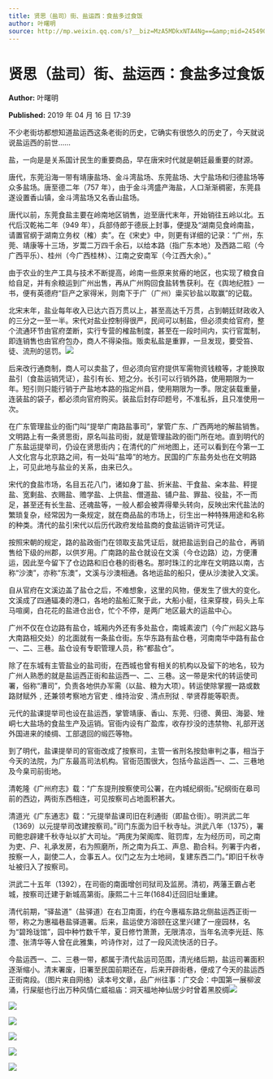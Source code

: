```yaml
---
title: 贤思（盐司）街、盐运西：食盐多过食饭
author: 叶曙明
source: http://mp.weixin.qq.com/s?__biz=MzA5MDkxNTA4Ng==&amp;mid=2454907969&amp;idx=1&amp;sn=8a91d22f7cec00b33948b663addd1ea9&amp;chksm=87a22420b0d5ad36489b76d9c2c6583a90d672044ea50b61334ee8052d3e3fffc74a4f08f1d7#rd
---
```


# 贤思（盐司）街、盐运西：食盐多过食饭

**Author:** 叶曙明

**Published:** 2019 年 04 月 16 日 17:39

不少老街坊都想知道盐运西这条老街的历史，它确实有很悠久的历史了，今天就说说盐运西的前世……

盐，一向是是关系国计民生的重要商品，早在唐宋时代就是朝廷最重要的财源。

唐代，东莞沿海一带有靖康盐场、金斗湾盐场、东莞盐场、大宁盐场和归德盐场等众多盐场。唐至德二年（757 年），由于金斗湾盛产海盐，人口渐渐稠密，东莞县遂设置香山镇，金斗湾盐场又名香山盐场。

唐代以前，东莞食盐主要在岭南地区销售，迨至唐代末年，开始销往五岭以北。五代后汉乾祐二年（949 年），兵部侍郎于德辰上封事，便提及“湖南见食岭南盐，请置官纲于湖南立务权（榷）卖”。在《宋史》中，则更有详细的记录：“广州，东莞、靖康等十三场，岁鬻二万四千余石，以给本路（指广东本地）及西路二昭（今广西平乐）、桂州（今广西桂林）、江南之安南军（今江西大余）。”

由于农业的生产工具与技术不断提高，岭南一些原来贫瘠的地区，也实现了粮食自给自足，并有余粮运到广州出售，再从广州购回食盐转售获利。在《舆地纪胜》一书，便有英德府“巨产之家得米，则南下于广（广州）粜买钞盐以取赢”的记载。

北宋末年，盐业每年收入已达六百万贯以上，甚至高达千万贯，占到朝廷财政收入的三分之一至一半。宋代对盐业控制得很严，民间可以制盐，但必须卖给官府，整个流通环节由官府垄断，实行专营的榷盐制度，甚至在一段时间内，实行官鬻制，即连销售也由官府包办，商人不得染指。贩卖私盐是重罪，一旦发现，要受笞、徒、流刑的惩罚。![](http://mmbiz.qpic.cn/mmbiz_png/Ljib4So7yuWiajqYk9Y8we678gFqnPSHkA9ib9OO5dEmy6jRAy5oyWptJzgQm9hMJqQe3pmypMYgPSeUuA3k5RHOw/640?wx_fmt=png)

后来改行通商制，商人可以卖盐了，但必须向官府提供军需物资钱粮等，才能换取盐引（食盐运销凭证），盐引有长、短之分。长引可以行销外路，使用期限为一年。短引则只能行销于产盐地本路的指定州县，使用期限为一季。限定装载重量，连装盐的袋子，都必须向官府购买。装盐后封存印题号，不准私拆，且只准使用一次。

在广东管理盐业的衙门叫“提举广南路盐事司”，掌管广东、广西两地的解盐销售。文明路上有一条贤思街，原名叫盐司街，就是管理盐政的衙门所在地。直到明代的广东盐运提举司，仍设在贤思街内；在清代的广州地图上，还可以看到在今第一工人文化宫与北京路之间，有一处叫“盐埠”的地方。民国的广东盐务处也在文明路上，可见此地与盐业的关系，由来已久。

宋代的食盐市场，名目五花八门，诸如身丁盐、折米盐、干食盐、籴本盐、秤提盐、宽剩盐、衣赐盐、赡学盐、上供盐、僧道盐、铺户盐、罪盐、役盐，不一而足，甚至还有长生盐、还魂盐等，一般人都会被弄得晕头转向，反映出宋代盐法的繁琐复杂，经常因为一条规定，就在商品盐的市场上，衍生出一种特殊用途和名称的种类。清代的盐引宋代以后历代政府发给盐商的食盐运销许可凭证。

按照宋朝的规定，路的盐政衙门在领取支盐凭证后，就把盐运到自己的盐仓，再销售给下级的州郡，以供岁用。广南路的盐仓就设在文溪（今仓边路）边，方便漕运，因此至今留下了仓边路和旧仓巷的街巷名。那时珠江的北岸在文明路以南，古称“沙澳”，亦称“东澳”，文溪与沙澳相通。各地运盐的船只，便从沙澳驶入文溪。

自从官府在文溪边盖了盐仓之后，不难想象，这里的风物，便发生了很大的变化。文溪成了四通辐凑的港口，各地的盐船汇聚于此，大船小艇，往来穿梭，码头上车马喧阒，白花花的盐进仓出仓，忙个不停，是两广地区最大的运盐中心。

广州不仅在仓边路有盐仓，城厢内外还有多处盐仓，南城素波门（今广州起义路与大南路相交处）的北面就有一条盐仓街。东华东路有盐仓巷，河南南华中路有盐仓一、二、三巷。盐仓设有专职管理人员，称“都盐仓”。

除了在东城有主管盐业的盐司街，在西城也曾有相关的机构以及留下的地名，较为广州人熟悉的就是盐运西正街和盐运西一、二、三巷。这一带是宋代的转运使司署，俗称“漕司”，负责各地供办军需（以盐、粮为大项）。转运使除掌握一路或数路财赋外﹐还兼领考察地方官吏﹑维持治安﹑清点刑狱﹑举贤荐能等职责。

元代的盐课提举司也设在盐运西，掌管靖康、香山、东莞、归德、黄田、海晏、矬峒七大盐场的食盐生产及运销。官衙内设有广盈库，收存抄没的违禁物、礼部开送外国进来的绫绸、工部退回的缎匹等物。

到了明代，盐课提举司的官衙改成了按察司，主管一省刑名按劾审判之事，相当于今天的法院，为广东最高司法机构。官衙范围很大，包括今盐运西一、二、三巷地及今臬司前街地。

清乾隆《广州府志》载：“广东提刑按察使司公署，在内城纪纲街。”纪纲街在皋司前的西边，两街东西相连，可见按察司占地面积甚大。

清道光《广东通志》载：“元提举盐课司旧在利通街（即盐仓街）。明洪武二年（1369）以元提举司改建按察司。”司门东面为旧千秋寺址。洪武八年（1375），署司鲍忠辟建千秋寺址以扩大司址。“两庑为架阁库、赃罚库，左为经历司，司之南为吏、户、礼承发房，右为照磨所，所之南为兵工、声息、勘合科。列署于内者，按察一人，副使二人，佥事五人。仪门之左为土地祠，复建东西二门。”即旧千秋寺址被归入了按察司。

洪武二十五年（1392），在司衙的南面增创司狱司及监房。清初，两藩王霸占老城，按察司迁建于新城高第街。康熙二十三年(1684)迁回旧址重建。

清代前期，“驿盐道”（盐驿道）在右卫南面，约在今惠福东路北侧盐运西正街一带，称之为惠福巷盐驿道署。后来，盐运使方溶颐在这里兴建了一座园林，名为“碧玲珑馆”，园中种竹数千竿，夏日修竹萧萧，无限清凉，当年名流李光廷、陈澧、张清华等人曾在此雅集，吟诗作对，过了一段风流快活的日子。

今盐运西一、二、三巷一带，都属于清代盐运司范围，清光绪后期，盐运司署面积逐渐缩小。清末署废，旧署至民国前期还在，后来开辟街巷，便成了今天的盐运西正街南段。（图片来自网络）读本号文章，品广州往事：广交会：中国第一展柳波涌，行屎艇也行出万种风情仁威祖庙：洞天福地神仙居少时曾着黑胶绸![](http://mmbiz.qpic.cn/mmbiz_png/Ljib4So7yuWiajqYk9Y8we678gFqnPSHkA9ib9OO5dEmy6jRAy5oyWptJzgQm9hMJqQe3pmypMYgPSeUuA3k5RHOw/640?wx_fmt=png)

![](https://mmbiz.qpic.cn/mmbiz_jpg/PJWG74pLsMZcUo9ClUsjBxEZetSybozk6BkpqmciaueBQZzXlBdboia31ceu97tlZYbPxKdGWKA3ZBcPl6cbTlUg/640?wx_fmt=jpeg)

![](https://mmbiz.qpic.cn/mmbiz_jpg/PJWG74pLsMZ5J1jrA8l58aDaK3iaeEb51m5yaSYUoMZicC60Vk4HMDx1oaa20oZ4gE4PPicPbk3iccbqrUhdqtzicvg/640?wx_fmt=jpeg)

![](https://mmbiz.qpic.cn/mmbiz_jpg/PJWG74pLsMZ5J1jrA8l58aDaK3iaeEb51y8ChERFnaFccxUKryTu4Of8rlajwP1n9lfP3KQiaCTHyG85ELsY3icicg/640?wx_fmt=jpeg)

![](https://mmbiz.qpic.cn/mmbiz_jpg/PJWG74pLsMZ5J1jrA8l58aDaK3iaeEb51kBDh8y0TSU4Et9eWQianX8lmdTNmPm3XNSMEL6tgg0XR5J7CwR2f3AA/640?wx_fmt=jpeg)

![](https://mmbiz.qpic.cn/mmbiz_jpg/PJWG74pLsMZ5J1jrA8l58aDaK3iaeEb51OZ4USROvwzczzMPPkVuiaw5N5SugtvIo3GJn6fgOg3DXrApF5oQyVZw/640?wx_fmt=jpeg)

